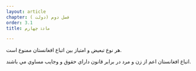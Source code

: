```yaml
---
layout: article
chapter: فصل دوم (دولت ) 
order: 3.1
title: مادۀ چهارم 

---
```



هر نوع تبعيض و امتياز بين اتباع افغانستان ممنوع است.

اتباع افغانستان اعم از زن و مرد در برابر قانون داراي حقوق و وجايب مساوي مي باشند.

 
 
 

